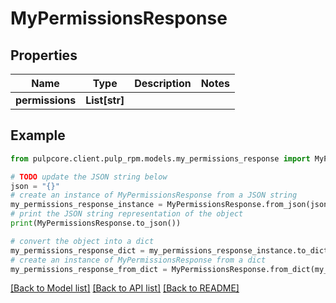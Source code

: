 # MyPermissionsResponse


## Properties

Name | Type | Description | Notes
------------ | ------------- | ------------- | -------------
**permissions** | **List[str]** |  | 

## Example

```python
from pulpcore.client.pulp_rpm.models.my_permissions_response import MyPermissionsResponse

# TODO update the JSON string below
json = "{}"
# create an instance of MyPermissionsResponse from a JSON string
my_permissions_response_instance = MyPermissionsResponse.from_json(json)
# print the JSON string representation of the object
print(MyPermissionsResponse.to_json())

# convert the object into a dict
my_permissions_response_dict = my_permissions_response_instance.to_dict()
# create an instance of MyPermissionsResponse from a dict
my_permissions_response_from_dict = MyPermissionsResponse.from_dict(my_permissions_response_dict)
```
[[Back to Model list]](../README.md#documentation-for-models) [[Back to API list]](../README.md#documentation-for-api-endpoints) [[Back to README]](../README.md)


